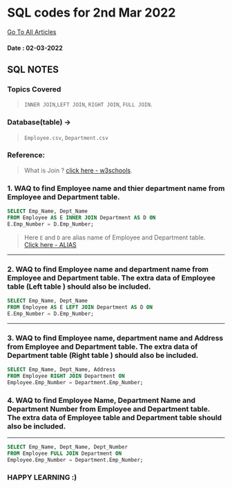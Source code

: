 # SQL codes for 2nd Mar 2022

[Go To All Articles](/sql-notes-2022)  

#### Date : 02-03-2022
## SQL NOTES  
### Topics Covered  
>  `INNER JOIN`,`LEFT JOIN`, `RIGHT JOIN`, `FULL JOIN`.  

### Database(table) ->  
> `Employee.csv`, `Department.csv`  

### Reference:  
> What is Join ? [click here - w3schools](https://www.w3schools.com/sql/sql_join.asp).  

### 1. WAQ to find Employee name and thier department name from Employee and Department table.  
```sql
SELECT Emp_Name, Dept_Name
FROM Employee AS E INNER JOIN Department AS D ON
E.Emp_Number = D.Emp_Number;  
```  
> Here `E` and  `D` are alias name of Employee and Department table.  
> [Click here - ALIAS](https://lrbc.ml/mJG8XqXrV)    
---  
### 2. WAQ to find Employee name and department name from Employee and Department table. The extra data of Employee table (Left table ) should also be included.    
```sql
SELECT Emp_Name, Dept_Name
FROM Employee AS E LEFT JOIN Department AS D ON
E.Emp_Number = D.Emp_Number;  
``` 
---  
### 3. WAQ to find Employee name, department name and Address from Employee and Department table. The extra data of Department table (Right table ) should also be included.  

```sql
SELECT Emp_Name, Dept_Name, Address
FROM Employee RIGHT JOIN Department ON
Employee.Emp_Number = Department.Emp_Number;  
```  
### 4. WAQ to find Employee Name, Department Name and Department Number from Employee and Department table. The extra data of Employee table and Department table should also be included.  
---  
```sql
SELECT Emp_Name, Dept_Name, Dept_Number
FROM Employee FULL JOIN Department ON
Employee.Emp_Number = Department.Emp_Number;  
```  


### HAPPY LEARNING :)
